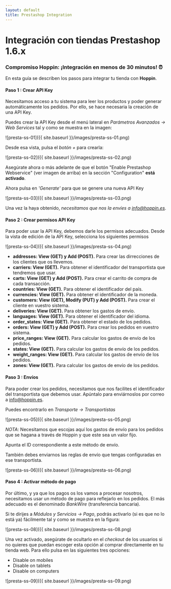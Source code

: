 ```yaml
---
layout: default
title: Prestashop Integration
---
```


# Integración con tiendas Prestashop 1.6.x
### Compromiso Hoppin: ¡Integración en menos de 30 minutos! :alarm_clock:

En esta guía se describen los pasos para integrar tu tienda con **Hoppin**.  


#### Paso 1 : Crear API Key

Necesitamos acceso a tu sistema para leer los productos y poder generar automáticamente los pedidos. Por ello, se hace necesaria la creación de una API Key.

Puedes crear la API Key desde el menú lateral en *Parámetros Avanzados -> Web Services* tal y como se muestra en la imagen:

![presta-ss-01]({{ site.baseurl }}/images/presta-ss-01.png)

Desde esa vista, pulsa el *botón +* para crearla:

![presta-ss-02]({{ site.baseurl }}/images/presta-ss-02.png)

Asegúrate ahora o más adelante de que el botón "Enable Prestashop Webservice" (ver imagen de arriba) en la sección "Configuration" **está activado**.

Ahora pulsa en *'Generate'* para que se genere una nueva API Key

![presta-ss-03]({{ site.baseurl }}/images/presta-ss-03.png)

Una vez la haya obtenido, *necesitamos que nos la envíes a info@hoppin.es*. 


#### Paso 2 : Crear permisos API Key

Para poder usar la API Key, debemos darle los permisos adecuados. Desde la vista de edición de la API Key, selecciona los siguientes permisos

![presta-ss-04]({{ site.baseurl }}/images/presta-ss-04.png)

* **addresses: View (GET) y Add (POST).** Para crear las dirrecciones de los clientes que os llevemos.
* **carriers: View (GET).** Para obtener el identificador del transportista que tendremos que usar.
* **carts: View (GET) y Add (POST).** Para crear el carrito de compra de cada transacción.
* **countries: View (GET).** Para obtener el identificador del país.
* **currencies: View (GET).** Para obtener el identificador de la moneda.
* **customers: View (GET), Modify (PUT) y Add (POST).** Para crear el cliente en vuestro sistema.
* **deliveries: View (GET).** Para obtener los gastos de envío.
* **languages: View (GET).** Para obtener el identificador del idioma.
* **order_states: View (GET).** Para obtener el estado de los pedidos.
* **orders: View (GET) y Add (POST).** Para crear los pedidos en vuestro sistema.  
* **price_ranges: View (GET).** Para calcular los gastos de envío de los pedidos.
* **states: View (GET).** Para calcular los gastos de envío de los pedidos.
* **weight_ranges: View (GET).** Para calcular los gastos de envío de los pedidos.
* **zones: View (GET).** Para calcular los gastos de envío de los pedidos.


#### Paso 3 : Envíos

Para poder crear los pedidos, necesitamos que nos facilites el identificador del transportista que debemos usar. Apúntalo para enviárnoslos por correo a info@hoppin.es.

Puedes encontrarlo en *Transporte -> Transportistas*

![presta-ss-05]({{ site.baseurl }}/images/presta-ss-05.png)

*NOTA*: Necesitamos que escojas aquí los gastos de envío para los pedidos que se hagana a través de Hoppin y que este sea un valor fijo.

Apunta el ID correspondiente a este método de envío.  

También debes enviarnos las reglas de envío que tengas configuradas en ese transportista.

![presta-ss-06]({{ site.baseurl }}/images/presta-ss-06.png)  
  
  
#### Paso 4 : Activar método de pago

Por último, y ya que los pagos os los vamos a procesar nosotros, necesitamos usar un método de pago para reflejarlo en los pedidos. El más adecuado es el denominado *BankWire* (transferencia bancaria).

Si te dirijes a *Módulos y Servicios -> Pago*, podrás activarlo (si es que no lo está ya) fácilmente tal y como se muestra en la figura:

![presta-ss-08]({{ site.baseurl }}/images/presta-ss-08.png)

Una vez activado, asegúrate de ocultarlo en el *checkout* de los usuarios si no quieres que puedan escoger esta opción al comprar directamente en tu tienda web. Para ello pulsa en las siguientes tres opciones:

* Disable on mobiles
* Disable on tablets
* Disable on computers

![presta-ss-09]({{ site.baseurl }}/images/presta-ss-09.png)



